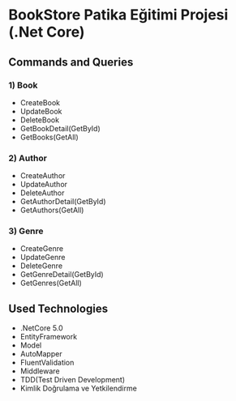 # BookStore Patika Eğitimi Projesi (.Net Core)

## Commands and Queries

### 1) Book
+ CreateBook
+ UpdateBook
+ DeleteBook
+ GetBookDetail(GetById)
+ GetBooks(GetAll)

### 2) Author
+ CreateAuthor
+ UpdateAuthor
+ DeleteAuthor
+ GetAuthorDetail(GetById)
+ GetAuthors(GetAll)

### 3) Genre
+ CreateGenre
+ UpdateGenre
+ DeleteGenre
+ GetGenreDetail(GetById)
+ GetGenres(GetAll)


## Used Technologies

+ .NetCore 5.0
+ EntityFramework
+ Model
+ AutoMapper
+ FluentValidation
+ Middleware
+ TDD(Test Driven Development)
+ Kimlik Doğrulama ve Yetkilendirme
